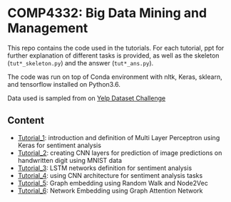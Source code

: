 # COMP4332: Big Data Mining and Management

This repo contains the code used in the tutorials. For each tutorial, ppt for further explanation of different tasks is provided, as well as the skeleton (`tut*_skeleton.py`) and the answer (`tut*_ans.py`).

The code was run on top of Conda environment with nltk, Keras, sklearn, and tensorflow installed on Python3.6.

Data used is sampled from on [Yelp Dataset Challenge](https://www.yelp.com/dataset/challenge)

## Content

- [Tutorial_1](https://github.com/nwihardjo/COMP4332/tree/master/Tutorial%201%20Multi%20Layer%20Perceptron): introduction and definition of Multi Layer Perceptron using Keras for sentiment analysis
- [Tutorial_2](https://github.com/nwihardjo/COMP4332/tree/master/Tutorial%202%20Convolutional%20Neural%20Network): creating CNN layers for prediction of image predictions on handwritten digit using MNIST data
- [Tutorial_3](https://github.com/nwihardjo/COMP4332/tree/master/Tutorial%203%20Recurrent%20Neural%20Network): LSTM networks definition for sentiment analysis
- [Tutorial_4](https://github.com/nwihardjo/COMP4332/tree/master/Tutorial%204%20Convolutional%20Neural%20Network%20for%20Text): using CNN architecture for sentiment analysis tasks
- [Tutorial_5](https://github.com/nwihardjo/COMP4332/tree/master/Tutorial%205%20Graph%20Embedding): Graph embedding using Random Walk and Node2Vec
- [Tutorial_6](https://github.com/nwihardjo/COMP4332/tree/master/Tutorial%206%20Graph%20Attention%20Network): Network Embedding using Graph Attention Network

